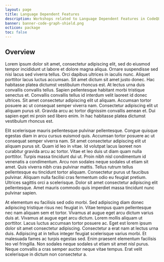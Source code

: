 ```yaml
---
layout: page
title: Language Dependent Features
description: Workshops related to Language Dependent Features in CodeQL
banner: banner-code-graph-shield.png
octicon: package
toc: false
---
```


## Overview

Lorem ipsum dolor sit amet, consectetur adipiscing elit, sed do eiusmod tempor incididunt ut labore et dolore magna aliqua. Ornare suspendisse sed nisi lacus sed viverra tellus. Orci dapibus ultrices in iaculis nunc. Aliquet porttitor lacus luctus accumsan. Sit amet dictum sit amet justo donec. Hac habitasse platea dictumst vestibulum rhoncus est. At lectus urna duis convallis convallis tellus. Sapien pellentesque habitant morbi tristique senectus et. Convallis convallis tellus id interdum velit laoreet id donec ultrices. Sit amet consectetur adipiscing elit ut aliquam. Accumsan tortor posuere ac ut consequat semper viverra nam. Consectetur adipiscing elit ut aliquam purus sit. Gravida arcu ac tortor dignissim convallis aenean et. Dui sapien eget mi proin sed libero enim. In hac habitasse platea dictumst vestibulum rhoncus est.

Elit scelerisque mauris pellentesque pulvinar pellentesque. Congue quisque egestas diam in arcu cursus euismod quis. Accumsan tortor posuere ac ut consequat semper viverra nam. Sit amet consectetur adipiscing elit ut aliquam purus sit. Quam id leo in vitae. Id volutpat lacus laoreet non curabitur gravida arcu ac tortor. Vitae et leo duis ut diam quam nulla porttitor. Turpis massa tincidunt dui ut. Proin nibh nisl condimentum id venenatis a condimentum. Arcu non sodales neque sodales ut etiam sit amet. Quis viverra nibh cras pulvinar mattis. Tellus rutrum tellus pellentesque eu tincidunt tortor aliquam. Consectetur purus ut faucibus pulvinar. Aliquam nulla facilisi cras fermentum odio eu feugiat pretium. Ultrices sagittis orci a scelerisque. Dolor sit amet consectetur adipiscing elit pellentesque. Amet mauris commodo quis imperdiet massa tincidunt nunc pulvinar sapien.

At elementum eu facilisis sed odio morbi. Sed adipiscing diam donec adipiscing tristique risus nec feugiat in. Vitae tempus quam pellentesque nec nam aliquam sem et tortor. Vivamus at augue eget arcu dictum varius duis at. Vivamus at augue eget arcu dictum. Lorem mollis aliquam ut porttitor. Lacus luctus accumsan tortor posuere ac. Eget est lorem ipsum dolor sit amet consectetur adipiscing. Consectetur a erat nam at lectus urna duis. Adipiscing at in tellus integer feugiat scelerisque varius morbi. Et malesuada fames ac turpis egestas sed. Enim praesent elementum facilisis leo vel fringilla. Non sodales neque sodales ut etiam sit amet nisl purus. Neque convallis a cras semper auctor neque vitae tempus. Erat velit scelerisque in dictum non consectetur a.
